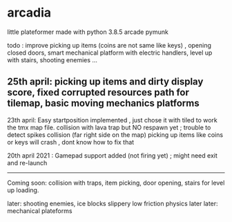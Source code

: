 # arcadia
little plateformer made with python 3.8.5 arcade pymunk

todo : improve picking up items (coins are not same like keys) , opening closed doors, smart mechanical platform with electric handlers, level up with stairs, shooting enemies ...

25th april: 
picking up items and dirty display score, fixed corrupted resources path for tilemap, basic moving mechanics platforms
------------
23th april: 
Easy startposition implemented , just chose it with tiled to work the tmx map file.
collision with lava trap but NO respawn yet ; trouble to detect spikes collision (far right side on the map)
picking up items like coins or keys will crash , dont know how to fix that

20th april 2021 : Gamepad support added (not firing yet) ; might need exit and re-launch

---
Coming soon:
collision with traps, item picking, door opening, stairs for level up loading.

later: shooting enemies, ice blocks slippery low friction physics
later later: mechanical plateforms

